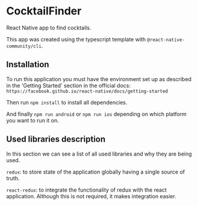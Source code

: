 # CocktailFinder
React Native app to find cocktails.

This app was created using the typescript template with `@react-native-community/cli`. 

## Installation

To run this application you must have the environment set up as described in the 'Getting Started' section in the official docs: `https://facebook.github.io/react-native/docs/getting-started`

Then run `npm install` to install all dependencies.

And finally `npm run android` or `npm run ios` depending on which platform you want to run it on.

## Used libraries description

In this section we can see a list of all used libraries and why they are being used.

`redux`: to store state of the application globally having a single source of truth.

`react-redux`: to integrate the functionality of redux with the react application. Although this is not required, it makes integration easier.
